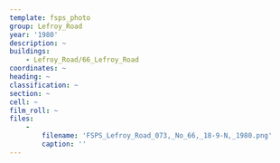 ```yaml
---
template: fsps_photo
group: Lefroy_Road
year: '1980'
description: ~
buildings:
    - Lefroy_Road/66_Lefroy_Road
coordinates: ~
heading: ~
classification: ~
section: ~
cell: ~
film_roll: ~
files:
    -
        filename: 'FSPS_Lefroy_Road_073,_No_66,_18-9-N,_1980.png'
        caption: ''
---
```

